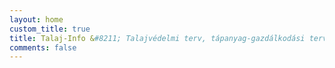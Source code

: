 ```yaml
---
layout: home
custom_title: true
title: Talaj-Info &#8211; Talajvédelmi terv, tápanyag-gazdálkodási terv készítés
comments: false
---
```

